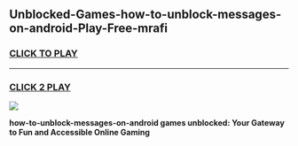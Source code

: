 
## Unblocked-Games-how-to-unblock-messages-on-android-Play-Free-mrafi
<h3>
<a href="https://premium76.site?title=how-to-unblock-messages-on-android&ref=23A">CLICK TO PLAY</a></h3>
<hr>

<h3>
<a href="https://premium76.site?title=how-to-unblock-messages-on-android&ref=23A">CLICK 2 PLAY</a>
  
</h3>

<a href="https://premium76.site?title=how-to-unblock-messages-on-android&ref=23A"><img src="https://clearcache.store/games.png"></a>


**how-to-unblock-messages-on-android games unblocked: Your Gateway to Fun and Accessible Online Gaming**
